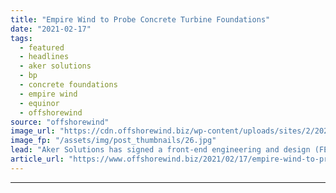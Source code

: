 ```yaml
---
title: "Empire Wind to Probe Concrete Turbine Foundations"
date: "2021-02-17"
tags: 
  - featured
  - headlines
  - aker solutions
  - bp
  - concrete foundations
  - empire wind
  - equinor
  - offshorewind
source: "offshorewind"
image_url: "https://cdn.offshorewind.biz/wp-content/uploads/sites/2/2021/02/17133004/Empire-Wind-to-Probe-Concrete-Turbine-Foundations.jpg"
image_fp: "/assets/img/post_thumbnails/26.jpg"
lead: "Aker Solutions has signed a front-end engineering and design (FEED) contract with Empire Offshore"
article_url: "https://www.offshorewind.biz/2021/02/17/empire-wind-to-probe-concrete-turbine-foundations/"
---
```


---
